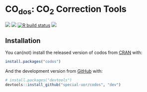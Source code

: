 




<!-- README.md is generated from README.Rmd. Please edit that file -->

# CO<sub>dos</sub>: CO<sub>2</sub> Correction Tools

<!-- <img src="documentation/codos/inst/images/logo.png" alt="logo" align="right" height=200px/> -->
<!-- badges: start -->

[![](https://img.shields.io/badge/devel%20version-0.0.2-yellow.svg)](https://github.com/special-uor/codos)
[![](https://www.r-pkg.org/badges/version/codos?color=red)](https://cran.r-project.org/package=codos)
[![R build
status](https://github.com/special-uor/codos/workflows/R-CMD-check/badge.svg)](https://github.com/special-uor/codos/actions)
[![](https://img.shields.io/badge/doi-10.5281/zenodo.5083309-blue.svg)](https://doi.org/10.5281/zenodo.5083309)
<!-- badges: end -->

## Installation

You can(not) install the released version of codos from
[CRAN](https://CRAN.R-project.org) with:

``` r
install.packages("codos")
```

And the development version from [GitHub](https://github.com/) with:

``` r
# install.packages("devtools")
devtools::install_github("special-uor/codos", "dev")
```

<!-- ## Example -->
<!-- - CRU TS 4.04: [inst/extdocs/cru-ts-4.04.md](inst/extdocs/cru-ts-4.04.md) -->
